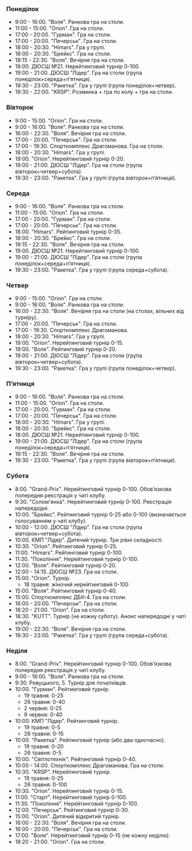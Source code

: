
<h3 id="monday">Понеділок</h3>

* 9:00 - 16:00. "Воля". Ранкова гра на столи.
* 11:00 - 15:00. "Orion". Гра на столи.
* 17:00 - 20:00. "Гурман". Гра на столи.
* 17:00 - 20:00. "Печерськ". Гра на столи.
* 18:00 - 20:30. "Himars". Гра у групі.
* 18:00 - 20:30. "Брейкс". Гра на столи.
* 19:15 - 22:30. "Воля". Вечірня гра на столи.
* 19:00. ДЮСШ №21. Нерейтинговий турнір 0-100.
* 19:00 - 21:00. ДЮСШ "Лідер". Гра на столи (група понеділок+середа+пʼятниця).
* 19:30 - 23:00. "Ракетка". Гра у групі (група понеділок+четвер).
* 19:30 - 22:00. "KRSP". Розминка + гра по колу + гра на столи.

<h3 id="tuesday">Вівторок</h3>

* 9:00 - 15:00. "Orion". Гра на столи.
* 9:00 - 16:00. "Воля". Ранкова гра на столи.
* 16:00 - 22:30. "Воля". Вечірня гра на столи.
* 17:00 - 20:00. "Печерськ". Гра на столи.
* 17:00 - 19:30. Спорткомплекс Драгоманова. Гра на столи.
* 18:00 - 20:30. "Himars". Гра у групі.
* 19:00. "Orion". Нерейтинговий турнір 0-20.
* 19:00 - 21:00. ДЮСШ "Лідер". Гра на столи (група вівторок+четвер+субота).
* 19:30 - 23:00. "Ракетка". Гра у групі (група вівторок+пʼятниця).

<h3 id="wednesday">Середа</h3>

* 9:00 - 16:00. "Воля". Ранкова гра на столи.
* 11:00 - 15:00. "Orion". Гра на столи.
* 17:00 - 20:00. "Гурман". Гра на столи.
* 17:00 - 20:00. "Печерськ". Гра на столи.
* 18:00. "Himars". Рейтинговий турнір 0-35.
* 18:00 - 20:30. "Брейкс". Гра на столи.
* 19:15 - 22:30. "Воля". Вечірня гра на столи.
* 19:00. ДЮСШ №21. Нерейтинговий турнір 0-100.
* 19:00 - 21:00. ДЮСШ "Лідер". Гра на столи (група понеділок+середа+пʼятниця).
* 19:30 - 23:00. "Ракетка". Гра у групі (група середа+субота).

<h3 id="thursday">Четвер</h3>

* 9:00 - 15:00. "Orion". Гра на столи.
* 9:00 - 16:00. "Воля". Ранкова гра на столи.
* 16:00 - 22:30. "Воля". Вечірня гра на столи (на столах, вільних від турніру).
* 17:00 - 20:00. "Печерськ". Гра на столи.
* 17:00 - 19:30. Спорткомплекс Драгоманова.
* 18:00 - 20:30. "Himars". Гра у групі.
* 19:00. "Orion". Нерейтинговий турнір 0-15.
* 19:00. "Воля". Рейтинговий турнір 0-20.
* 19:00 - 21:00. ДЮСШ "Лідер". Гра на столи (група вівторок+четвер+субота).
* 19:30 - 23:00. "Ракетка". Гра у групі (група понеділок+четвер).

<h3 id="friday">Пʼятниця</h3>

* 9:00 - 16:00. "Воля". Ранкова гра на столи.
* 11:00 - 15:00. "Orion". Гра на столи.
* 17:00 - 20:00. "Гурман". Гра на столи.
* 17:00 - 20:00. "Печерськ". Гра на столи.
* 18:00 - 20:30. "Himars". Гра у групі.
* 18:00 - 20:30. "Брейкс". Гра на столи.
* 18:00. ДЮСШ №21. Нерейтинговий турнір 0-100.
* 19:00 - 21:00. ДЮСШ "Лідер". Гра на столи (група понеділок+середа+пʼятниця).
* 19:15 - 22:30. "Воля". Вечірня гра на столи.
* 19:30 - 23:00. "Ракетка". Гра у групі (група вівторок+пʼятниця).

<h3 id="saturday">Субота</h3>

* 8:00. "Grand-Prix". Нерейтинговий турнір 0-100. Обовʼязкова попередня реєстрація у чаті клубу.
* 9:30. "Солом'янка". Нерейтинговий турнір 0-100. Реєстрація напередодні.
* 10:00. "Брейкс". Рейтинговий турнір 0-25 або 0-100 (визначається голосуванням у чаті клубу).
* 10:00 - 12:00. ДЮСШ "Лідер". Гра на столи (група вівторок+четвер+субота).
* 10:00. КМП "Лідер". Дитячий турнір. Три рівні складності.
* 10:30. "Orion". Рейтинговий турнір 0-25.
* 11:00. "Himars". Рейтинговий турнір 0-100.
* 11:30. "Покоління". Нерейтинговий турнір 0-100.
* 12:00. "Воля". Рейтинговий турнір 0-20.
* 12:00 - 14:15. ДЮСШ №23. Гра на столи.
* 15:00. "Orion". Турнір.
  * 18 травня: жіночий нерейтинговий 0-100
* 15:00. "Воля". Рейтинговий турнір 0-40.
* 15:00. Спорткомплекс ДБК-4. Гра на столи.
* 16:00 - 20:00. "Печерськ". Гра на столи.
* 18:20 - 21:00. "Orion". Гра на столи.
* 18:30. "KUTT". Турнір (не кожну суботу). Анонс напередодні у чаті клубу.
* 19:00 - 22:30. "Воля". Вечірня гра на столи.
* 19:30 - 23:00. "Ракетка". Гра у групі (група середа+субота).

<h3 id="sunday">Неділя</h3>

* 8:00. "Grand-Prix". Нерейтинговий турнір 0-100. Обовʼязкова попередня реєстрація у чаті клубу.
* 9:00 - 16:00. "Воля". Ранкова гра на столи.
* 9:30. Ревуцького, 5. Турнір для початківців.
* 10:00. "Гурман". Рейтинговий турнір.
  * 19 травня: 0-25
  * 26 травня: 0-40
  * 2 червня: 0-25
  * 9 червня: 0-40
* 10:00. КМП "Лідер". Рейтинговий турнір.
  * 19 травня: 0-5
  * 26 травня: 0-15
* 10:00. "Ракетка". Рейтинговий турнір (або два одночасно).
  * 19 травня: 0-20
  * 26 травня: 0-5
* 10:00. "Світлотехнік". Рейтинговий турнір 0-40.
* 10:00 - 14:00. Спорткомплекс Драгоманова. Гра на столи.
* 10:30. "KRSP". Нерейтинговий турнір.
  * 19 травня: 0-25
  * 26 травня: 0-100
* 10:30. "Orion". Нерейтинговий турнір 0-15.
* 11:00. "Старт". Нерейтинговий турнір 0-100.
* 11:30. "Покоління". Нерейтинговий турнір 0-100.
* 12:00. "Печерськ". Рейтинговий турнір 0-30.
* 15:00. "Orion". Дитячий відкритий турнір.
* 16:00 - 22:30. "Воля". Вечірня гра на столи.
* 16:00 - 20:00. "Печерськ". Гра на столи.
* 17:00. "Воля". Нерейтинговий турнір 0-15 (не кожну неділю).
* 18:20 - 21:00. "Orion". Гра на столи.
